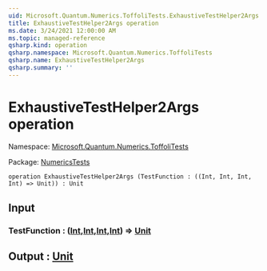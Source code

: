 ```yaml
---
uid: Microsoft.Quantum.Numerics.ToffoliTests.ExhaustiveTestHelper2Args
title: ExhaustiveTestHelper2Args operation
ms.date: 3/24/2021 12:00:00 AM
ms.topic: managed-reference
qsharp.kind: operation
qsharp.namespace: Microsoft.Quantum.Numerics.ToffoliTests
qsharp.name: ExhaustiveTestHelper2Args
qsharp.summary: ''
---
```


# ExhaustiveTestHelper2Args operation

Namespace: [Microsoft.Quantum.Numerics.ToffoliTests](xref:Microsoft.Quantum.Numerics.ToffoliTests)

Package: [NumericsTests](https://nuget.org/packages/NumericsTests)




```qsharp
operation ExhaustiveTestHelper2Args (TestFunction : ((Int, Int, Int, Int) => Unit)) : Unit
```


## Input

### TestFunction : ([Int](xref:microsoft.quantum.lang-ref.int),[Int](xref:microsoft.quantum.lang-ref.int),[Int](xref:microsoft.quantum.lang-ref.int),[Int](xref:microsoft.quantum.lang-ref.int)) => [Unit](xref:microsoft.quantum.lang-ref.unit) 





## Output : [Unit](xref:microsoft.quantum.lang-ref.unit)

